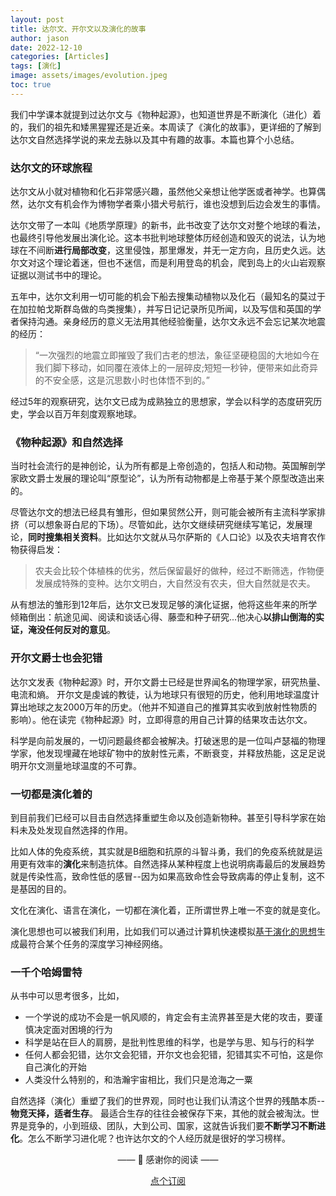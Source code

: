 ```yaml
---
layout: post
title: 达尔文、开尔文以及演化的故事
author: jason
date: 2022-12-10
categories: [Articles]
tags: [演化]
image: assets/images/evolution.jpeg
toc: true
---
```


我们中学课本就提到过达尔文与《物种起源》，也知道世界是不断演化（进化）着的，我们的祖先和矮黑猩猩还是近亲。本周读了《演化的故事》，更详细的了解到达尔文自然选择学说的来龙去脉以及其中有趣的故事。本篇也算个小总结。

### 达尔文的环球旅程
达尔文从小就对植物和化石非常感兴趣，虽然他父亲想让他学医或者神学。也算偶然，达尔文有机会作为博物学者乘小猎犬号航行，谁也没想到后边会发生的事情。

达尔文带了一本叫《地质学原理》的新书，此书改变了达尔文对整个地球的看法，也最终引导他发展出演化论。这本书批判地球整体历经创造和毁灭的说法，认为地球在不间断**进行局部改变**，这里侵蚀，那里爆发，并无一定方向，且历史久远。达尔文对这个理论着迷，但也不迷信，而是利用登岛的机会，爬到岛上的火山岩观察证据以测试书中的理论。

五年中，达尔文利用一切可能的机会下船去搜集动植物以及化石（最知名的莫过于在加拉帕戈斯群岛做的鸟类搜集），并写日记记录所见所闻，以及写信和英国的学者保持沟通。亲身经历的意义无法用其他经验衡量，达尔文永远不会忘记某次地震的经历：
> “一次强烈的地震立即摧毁了我们古老的想法，象征坚硬稳固的大地如今在我们脚下移动，如同覆在液体上的一层碎皮;短短一秒钟，便带来如此奇异的不安全感，这是沉思数小时也体悟不到的。”

经过5年的观察研究，达尔文已成为成熟独立的思想家，学会以科学的态度研究历史，学会以百万年刻度观察地球。

### 《物种起源》和自然选择
当时社会流行的是神创论，认为所有都是上帝创造的，包括人和动物。英国解剖学家欧文爵士发展的理论叫“原型论”，认为所有动物都是上帝基于某个原型改造出来的。

尽管达尔文的想法已经具有雏形，但如果贸然公开，则可能会被所有主流科学家排挤（可以想象哥白尼的下场）。尽管如此，达尔文继续研究继续写笔记，发展理论，**同时搜集相关资料**。比如达尔文就从马尔萨斯的《人口论》以及农夫培育农作物获得启发：
> 农夫会比较个体植株的优劣，然后保留最好的做种，经过不断筛选，作物便发展成特殊的变种。达尔文明白，大自然没有农夫，但大自然就是农夫。

从有想法的雏形到12年后，达尔文已发现足够的演化证据，他将这些年来的所学倾箱倒出：航途见闻、阅读和谈话心得、藤壶和种子研究...他决心**以排山倒海的实证，淹没任何反对的意见**。

### 开尔文爵士也会犯错
达尔文发表《物种起源》时，开尔文爵士已经是世界闻名的物理学家，研究热量、电流和熵。
开尔文是虔诚的教徒，认为地球只有很短的历史，他利用地球温度计算出地球之友2000万年的历史。（他并不知道自己的推算其实收到放射性物质的影响）。他在读完《物种起源》时，立即得意的用自己计算的结果攻击达尔文。

科学是向前发展的，一切问题最终都会被解决。打破迷思的是一位叫卢瑟福的物理学家，他发现埋藏在地球矿物中的放射性元素，不断衰变，并释放热能，这足足说明开尔文测量地球温度的不可靠。

### 一切都是演化着的

到目前我们已经可以目击自然选择重塑生命以及创造新物种。甚至引导科学家在始料未及处发现自然选择的作用。

比如人体的免疫系统，其实就是B细胞和抗原的斗智斗勇，我们的免疫系统就是运用更有效率的**演化**来制造抗体。自然选择从某种程度上也说明病毒最后的发展趋势就是传染性高，致命性低的感冒--因为如果高致命性会导致病毒的停止复制，这不是基因的目的。

文化在演化、语言在演化，一切都在演化着，正所谓世界上唯一不变的就是变化。

演化思想也可以被我们利用，比如我们可以通过计算机快速模拟[基于演化的思想](https://zhuanlan.zhihu.com/p/109435976)生成最符合某个任务的深度学习神经网络。

### 一千个哈姆雷特

从书中可以思考很多，比如，
- 一个学说的成功不会是一帆风顺的，肯定会有主流界甚至是大佬的攻击，要谨慎决定面对困境的行为
- 科学是站在巨人的肩膀，是批判性思维的科学，也是学与思、知与行的科学
- 任何人都会犯错，达尔文会犯错，开尔文也会犯错，犯错其实不可怕，这是你自己演化的开始
- 人类没什么特别的，和浩瀚宇宙相比，我们只是沧海之一粟

自然选择（演化）重塑了我们的世界观，同时也让我们认清这个世界的残酷本质--**物竞天择，适者生存**。
最适合生存的往往会被保存下来，其他的就会被淘汰。世界是竞争的，小到班级、团队，大到公司、国家，这就告诉我们要**不断学习不断进化**。怎么不断学习进化呢？也许达尔文的个人经历就是很好的学习榜样。


<center>
<p>—— 💌 感谢你的阅读 ——</p>

<a target="_blank" href="https://explorer.zhubai.love/" class="btn btn-danger">点个订阅</a>
</center>